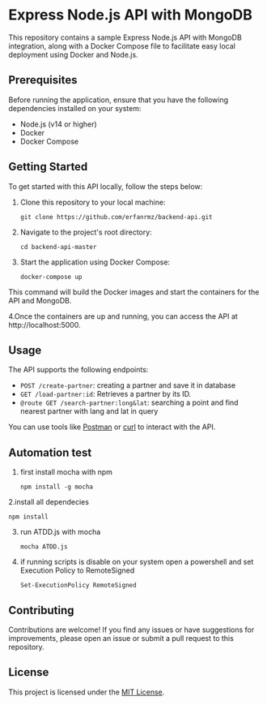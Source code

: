 # Express Node.js API with MongoDB

This repository contains a sample Express Node.js API with MongoDB integration, along with a Docker Compose file to facilitate easy local deployment using Docker and Node.js.

## Prerequisites

Before running the application, ensure that you have the following dependencies installed on your system:

- Node.js (v14 or higher)
- Docker
- Docker Compose

## Getting Started

To get started with this API locally, follow the steps below:

1. Clone this repository to your local machine:

   ```shell
   git clone https://github.com/erfanrmz/backend-api.git
   ```
2. Navigate to the project's root directory:
   ```shell
   cd backend-api-master
   ```
3. Start the application using Docker Compose:
   ```shell
   docker-compose up
   ```
This command will build the Docker images and start the containers for the API and MongoDB.

4.Once the containers are up and running, you can access the API at http://localhost:5000.

## Usage

The API supports the following endpoints:

- `POST /create-partner`: creating a partner and save it in database
- `GET /load-partner:id`: Retrieves a partner by its ID.
- `@route GET /search-partner:long&lat`: searching a point and find nearest partner with lang and lat in query

You can use tools like [Postman](https://www.postman.com) or [curl](https://curl.se) to interact with the API.

## Automation test
1. first install mocha with npm
   ```shell
   npm install -g mocha
   ```
2.install all dependecies 
   ```shell
   npm install
   ```
3. run ATDD.js with mocha
   ```shell
   mocha ATDD.js
   ```
4. if running scripts is disable on your system open a powershell and set Execution Policy to RemoteSigned
   ```shell
   Set-ExecutionPolicy RemoteSigned
   ```


## Contributing

Contributions are welcome! If you find any issues or have suggestions for improvements, please open an issue or submit a pull request to this repository.

## License

This project is licensed under the [MIT License](LICENSE).




